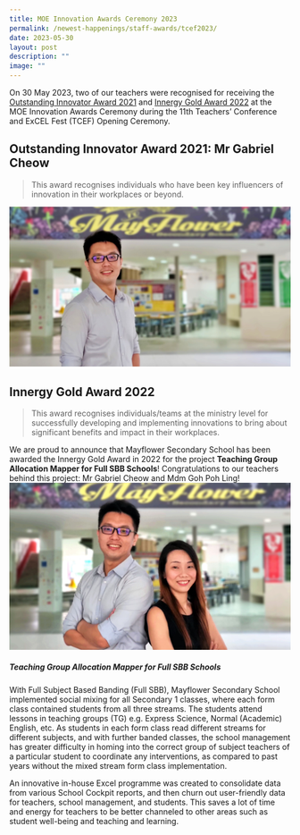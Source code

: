 ```yaml
---
title: MOE Innovation Awards Ceremony 2023
permalink: /newest-happenings/staff-awards/tcef2023/
date: 2023-05-30
layout: post
description: ""
image: ""
---
```

On 30 May 2023, two of our teachers were recognised for receiving the [Outstanding Innovator Award 2021](#OIA-2021) and [Innergy Gold Award 2022](#Innergy-Gold-2022) at the MOE Innovation Awards Ceremony during the 11th Teachers’ Conference and ExCEL Fest (TCEF) Opening Ceremony.


<a name="OIA-2021"></a>
## Outstanding Innovator Award 2021: Mr Gabriel Cheow
<blockquote>This award recognises individuals who have been key influencers of innovation in their workplaces or beyond.</blockquote>

![](/images/Staff%20Awards/tcef2023_oia_2.jpg)


<a name="Innergy-Gold-2022"></a>
## Innergy Gold Award 2022
<blockquote>This award recognises individuals/teams at the ministry level for successfully developing and implementing innovations to bring about significant benefits and impact in their workplaces.</blockquote>

We are proud to announce that Mayflower Secondary School has been awarded the Innergy Gold Award in 2022 for the project <b>Teaching Group Allocation Mapper for Full SBB Schools</b>! Congratulations to our teachers behind this project: Mr Gabriel Cheow and Mdm Goh Poh Ling!
![](/images/Staff%20Awards/tcef2023_innergy_2.jpg)

##### Teaching Group Allocation Mapper for Full SBB Schools

With Full Subject Based Banding (Full SBB), Mayflower Secondary School implemented social mixing for all Secondary 1 classes, where each form class contained students from all three streams. The students attend lessons in teaching groups (TG) e.g. Express Science, Normal (Academic) English, etc. As students in each form class read different streams for different subjects, and with further banded classes, the school management has greater difficulty in homing into the correct group of subject teachers of a particular student to coordinate any interventions, as compared to past years without the mixed stream form class implementation.

An innovative in-house Excel programme was created to consolidate data from various School Cockpit reports, and then churn out user-friendly data for teachers, school management, and students. This saves a lot of time and energy for teachers to be better channeled to other areas such as student well-being and teaching and learning.